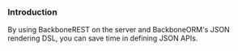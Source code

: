### Introduction

By using BackboneREST on the server and BackboneORM's JSON rendering DSL, you can save time in defining JSON APIs.
